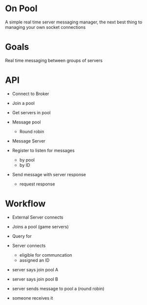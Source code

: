 ﻿On Pool
=============


A simple real time server messaging manager, the next best thing to managing your own socket connections


Goals
=====

Real time messaging between groups of servers



API
===

* Connect to Broker
* Join a pool
* Get servers in pool
* Message pool
  * Round robin
* Message Server
* Register to listen for messages
  *	by pool
  * by ID

* Send message with server response
  *	request response



Workflow
========


* External Server connects
* Joins a pool (game servers)
* Query for 



* Server connects
  * eligible for communcation
  * assigned an ID
* server says join pool A
* server says join pool B
* server sends message to pool a (round robin)
* someone receives it
